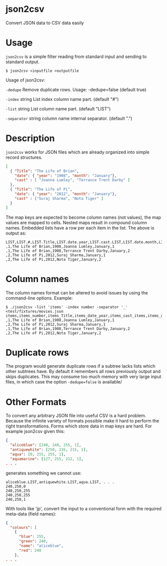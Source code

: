 # json2csv

Convert JSON data to CSV data easily

# Usage

`json2csv` is a simple filter reading from standard input and sending to standard output.

```
$ json2csv <inputfile >outputfile
```
Usage of json2csv:

`-dedupe`
Remove duplicate rows. Usage: -dedupe=false (default true)

`-index` string
List index column name part. (default "#")

`-list` string
List column name part. (default "LIST")

`-separator` string
column name internal separator. (default ".")

# Description

`json2csv` works for JSON files which are already organized into simple record structures.

```JSON
[
  { "Title": "The Life of Brian",
    "date": { "year": "1908", "month": "January"},
    "cast" : [ "Joanna Lumley", "Terrance Trent Darby" ]
  },
  { "Title": "The Life of Pi",
    "date": { "year": "2012", "month": "January"},
    "cast" : ["Suraj Sharma", "Nota Tiger" ]
  }
]
```

The map keys are expected to become column names (not values), the map values are 
mapped to cells. Nested maps result in compound column names. Embedded lists have a 
row per each item in the list. The above is output as:

```
LIST,LIST.#,LIST.Title,LIST.date.year,LIST.cast.LIST,LIST.date.month,LIST.cast.LIST.#
,1,The Life of Brian,1908,Joanna Lumley,January,1
,1,The Life of Brian,1908,Terrance Trent Darby,January,2
,2,The Life of Pi,2012,Suraj Sharma,January,1
,2,The Life of Pi,2012,Nota Tiger,January,2
```

# Column names

The column names format can be altered to avoid issues by using the command-line options. 
Example:
```
$ ./json2csv -list 'items' -index number -separator '_' <test/fixtures/movies.json
items,items_number,items_Title,items_date_year,items_cast_items,items_date_month,items_cast_items_number
,1,The Life of Brian,1908,Joanna Lumley,January,1
,2,The Life of Pi,2012,Suraj Sharma,January,1
,1,The Life of Brian,1908,Terrance Trent Darby,January,2
,2,The Life of Pi,2012,Nota Tiger,January,2
```

# Duplicate rows

The program would generate duplicate rows if a subtree lacks lists which other subtrees have. 
By default it remembers all rows previously output and skips duplicates. This may consume 
too much memory with very large input files, in which case the option `-dedupe=false` is available/

# Other Formats

To convert any arbitrary JSON file into useful CSV is a hard problem. Because the infinite
variety of formats possible make it hard to perform the right transformations. Forms which 
store data in map keys are hard. For example json2csv given this: 

```JSON
{
  "aliceblue": [240, 248, 255, 1],
  "antiquewhite": [250, 235, 215, 1],
  "aqua": [0, 255, 255, 1],
  "aquamarine": [127, 255, 212, 1],
. . .
```
generates something we cannot use:
```
aliceblue.LIST,antiquewhite.LIST,aqua.LIST, . . .
240,250,0
240,250,255
240,250,255
240,250,1
```
With tools like 'jp', convert the input to a conventional form with the required
meta-data (field names):
```JSON
{
  "colours": [
    {
      "blue": 255,
      "green": 248,
      "name": "aliceblue",
      "red": 240
    },
. . .
```